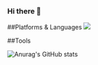 ### Hi there 👋

##Platforms & Languages
<img src="https://img.shields.io/badge/reactnative-3DDC84?style=flat-square&logo=Android&logoColor=white"/>

##Tools


![Anurag's GitHub stats](https://github-readme-stats.vercel.app/api?username=gradeten&show_icons=true&theme=radical)
